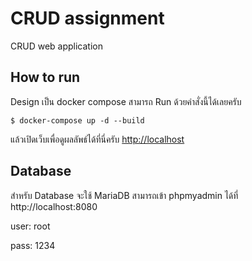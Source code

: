 # CRUD assignment

CRUD web application

## How to run

Design เป็น docker compose สามารถ Run ด้วยคําสั่งนี้ได้เลยครับ

```
$ docker-compose up -d --build
```

แล้วเปิดเว็บเพื่อดูผลลัพธ์ได้ที่นี่ครับ [http://localhost](http://localhost)

## Database

สําหรับ Database จะใช้ MariaDB สามารถเข้า phpmyadmin ได้ที่ http://localhost:8080

user: root

pass: 1234
